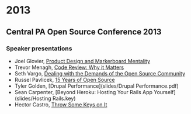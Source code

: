 2013
====

## Central PA Open Source Conference 2013

### Speaker presentations

* Joel Glovier, [Product Design and Markerboard Mentality](https://speakerdeck.com/jglovier/product-design-and-markerboard-mentality)
* Trevor Menagh, [Code Review: Why it Matters](http://trevmex.com/post/64521958998/code-review-why-it-matters-cposc-2013-talk-slides)
* Seth Vargo, [Dealing with the Demands of the Open Source Community](https://speakerdeck.com/sethvargo/dealing-with-the-demands-of-the-open-source-community)
* Russel Pavlicek, [15 Years of Open Source](slides/CPOSC-15_Years_of_Open_Source.pdf)
* Tyler Golden, [Drupal Performance](slides/Drupal Performance.pdf)
* Sean Carpenter, [Beyond Heroku: Hosting Your Rails App Yourself](slides/Hosting Rails.key)
* Hector Castro, [Throw Some Keys on It](https://speakerdeck.com/hectcastro/throw-some-keys-on-it)
